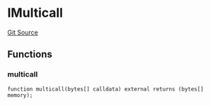 # IMulticall
[Git Source](https://github.com/Level-Money/contracts/blob/8e1575e7e26fdc58ac15be6578d36ba7aa02390c/src/v2/interfaces/morpho/IMetaMorphoV1_1.sol)


## Functions
### multicall


```solidity
function multicall(bytes[] calldata) external returns (bytes[] memory);
```


